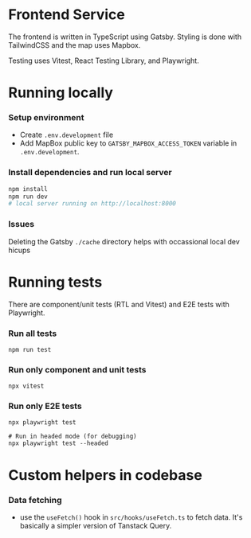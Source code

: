# Frontend Service

The frontend is written in TypeScript using Gatsby. Styling is done with TailwindCSS and the map uses Mapbox. 

Testing uses Vitest, React Testing Library, and Playwright. 

# Running locally

### Setup environment
- Create `.env.development` file
- Add MapBox public key to `GATSBY_MAPBOX_ACCESS_TOKEN` variable in `.env.development`. 


### Install dependencies and run local server
```bash
npm install
npm run dev
# local server running on http://localhost:8000
```

### Issues
Deleting the Gatsby `./cache` directory helps with occassional local dev hicups

# Running tests
There are component/unit tests (RTL and Vitest) and E2E tests with Playwright. 

### Run all tests
```
npm run test
```

### Run only component and unit tests
```
npx vitest
```

### Run only E2E tests
```
npx playwright test

# Run in headed mode (for debugging)
npx playwright test --headed
```

# Custom helpers in codebase
### Data fetching 
- use the `useFetch()` hook in `src/hooks/useFetch.ts` to fetch data. It's basically a simpler version of Tanstack Query. 



